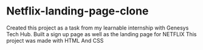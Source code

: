 # Netflix-landing-page-clone
Created this project as a task from my learnable internship with Genesys Tech Hub. 
Built a sign up page as well as the landing page for NETFLIX
This project was made with HTML And CSS
